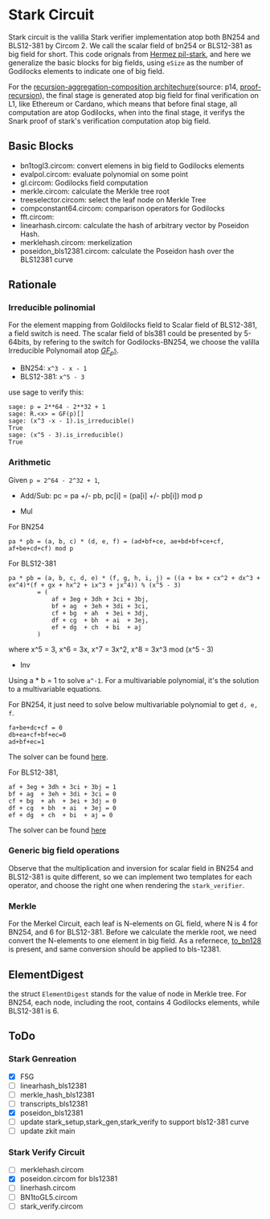 # Stark Circuit

Stark circuit is the valilla Stark verifier implementation atop both BN254 and BLS12-381 by Circom 2. We call the scalar field of bn254 or BLS12-381 as big field for short.
This code orignals from [Hermez pil-stark](https://github.com/0xPolygonHermez/pil-stark), and here we generalize the basic blocks for big fields, using `eSize` as the number of Godilocks elements to indicate one of big field.


For the [recursion-aggregation-composition architechure](../docs/recursion-aggregation-composition.png)(source: p14, [proof-recursion](https://github.com/0xPolygonHermez/zkevm-techdocs/blob/main/proof-recursion/v.1.1/proof-recursion.pdf)), the final stage is generated atop big field for final verification on L1, like Ethereum or Cardano, which means that before final stage, all computation are atop Godilocks, when into the final stage, it verifys the Snark proof of stark's verification computation atop big field.

## Basic Blocks

* bn1togl3.circom: convert elemens in big field to Godilocks elements
* evalpol.circom: evaluate polynomial on some point
* gl.circom: Godilocks field computation
* merkle.circom: calculate the Merkle tree root
* treeselector.circom: select the leaf node on Merkle Tree
* compconstant64.circom: comparison operators for Godilocks
* fft.circom:
* linearhash.circom: calculate the hash of arbitrary vector by Poseidon Hash.
* merklehash.circom: merkelization
* poseidon_bls12381.circom:  calculate the Poseidon hash over the BLS12381 curve

## Rationale

### Irreducible polinomial

For the element mapping from Goldilocks field to Scalar field of BLS12-381, a field switch is need.
The scalar field of bls381 could be presented by 5-64bits, by refering to the switch for Godilocks-BN254, we choose the valilla Irreducible Polynomail atop [$GF_{p^5}$](https://github.com/pornin/ecgfp5).

* BN254: `x^3 - x - 1`
* BLS12-381: `x^5 - 3`

use sage to verify this:

```
sage: p = 2**64 - 2**32 + 1
sage: R.<x> = GF(p)[]
sage: (x^3 -x - 1).is_irreducible()
True
sage: (x^5 - 3).is_irreducible()
True
```

### Arithmetic

Given `p = 2^64 - 2^32 + 1`,

* Add/Sub: pc = pa +/- pb, pc[i] = (pa[i] +/- pb[i]) mod p

* Mul

For BN254

```
pa * pb = (a, b, c) * (d, e, f) = (ad+bf+ce, ae+bd+bf+ce+cf, af+be+cd+cf) mod p
```

For BLS12-381


```
pa * pb = (a, b, c, d, e) * (f, g, h, i, j) = ((a + bx + cx^2 + dx^3 + ex^4)*(f + gx + hx^2 + ix^3 + jx^4)) % (x^5 - 3)
        = (
            af + 3eg + 3dh + 3ci + 3bj,
            bf + ag  + 3eh + 3di + 3ci,
            cf + bg  + ah  + 3ei + 3dj,
            df + cg  + bh  + ai  + 3ej,
            ef + dg  + ch  + bi  + aj
        )
```

where x^5 = 3, x^6 = 3x, x^7 = 3x^2, x^8 = 3x^3 mod (x^5 - 3)

* Inv

Using a * b = 1 to solve `a^-1`. For a multivariable polynomial, it's the solution to a multivariable equations.

For BN254, it just need to solve below multivariable polynomial to get `d, e, f`.

```
fa+be+dc+cf = 0
db+ea+cf+bf+ec=0
ad+bf+ec=1
```

The solver can be found [here](https://www.polymathlove.com/polymonials/midpoint-of-a-line/symbolic-equation-solving.html#c=solve_algstepsequationsolvesystem&v247=d%252Ce%252Cf&v248=3&v249=f*a%2Bb*e%2Bd*c%2B%2520c*f%2520%253D%25200&v250=d*b%2Be*a%2Bc*f%2Bb*f%2Be*c%253D0&v251=a*d%2Bb*f%2Be*c%253D1).

For BLS12-381,

```
af + 3eg + 3dh + 3ci + 3bj = 1
bf + ag  + 3eh + 3di + 3ci = 0
cf + bg  + ah  + 3ei + 3dj = 0
df + cg  + bh  + ai  + 3ej = 0
ef + dg  + ch  + bi  + aj = 0
```

The solver can be found [here](https://www.polymathlove.com/polymonials/midpoint-of-a-line/symbolic-equation-solving.html#c=solve_algstepsequationsolvesystem&v247=f%252Cg%252Ch%252Ci%252Cj&v248=5&v249=af%2520%2B%25203eg%2520%2B%25203dh%2520%2B%25203ci%2520%2B%25203bj%2520%253D%25201&v250=bf%2520%2B%2520ag%2520%2520%2B%25203eh%2520%2B%25203di%2520%2B%25203ci%2520%253D%25200&v251=cf%2520%2B%2520bg%2520%2520%2B%2520ah%2520%2520%2B%25203ei%2520%2B%25203dj%2520%253D%25200&v252=df%2520%2B%2520cg%2520%2520%2B%2520bh%2520%2520%2B%2520ai%2520%2520%2B%25203ej%2520%253D%25200&v253=ef%2520%2B%2520dg%2520%2520%2B%2520ch%2520%2520%2B%2520bi%2520%2520%2B%2520aj%2520%253D%25200)

### Generic big field operations

Observe that the multiplication and inversion for scalar field in BN254 and BLS12-381 is quite different, so we can implement two templates for each operator, and choose the right one when rendering the `stark_verifier`.

### Merkle

For the Merkel Circuit, each leaf is N-elements on GL field, where N is 4 for BN254, and 6 for BLS12-381. Before we calculate the merkle root, we need convert the N-elements to one element in big field.
As a refernece, [to\_bn128](https://github.com/0xEigenLabs/eigen-zkvm/blob/main/starky/src/digest.rs#L73) is present, and same conversion should be applied to bls-12381.

## ElementDigest

the struct `ElementDigest` stands for the value of node in Merkle tree. For BN254, each node, including the root, contains 4 Godilocks elements, while BLS12-381 is 6.

## ToDo 
### Stark Genreation 

- [x] F5G
- [ ] linearhash_bls12381
- [ ] merkle_hash_bls12381
- [ ] transcripts_bls12381
- [x] poseidon_bls12381 
- [ ] update stark_setup,stark_gen,stark_verify to support bls12-381 curve 
- [ ] update zkit main

### Stark Verify Circuit 
- [ ] merklehash.circom 
- [x] poseidon.circom for bls12381
- [ ] linerhash.circom 
- [ ] BN1toGL5.circom 
- [ ] stark_verify.circom 
